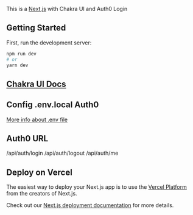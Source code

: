 This is a [Next.js](https://nextjs.org/) with Chakra UI and Auth0 Login

## Getting Started

First, run the development server:

```bash
npm run dev
# or
yarn dev
```

## [Chakra UI Docs](https://chakra-ui.com/)

## Config .env.local Auth0

[More info about .env file](https://auth0.com/docs/quickstart/webapp/nextjs#configure-the-sdk)

## Auth0 URL

/api/auth/login
/api/auth/logout
/api/auth/me

## Deploy on Vercel

The easiest way to deploy your Next.js app is to use the [Vercel Platform](https://vercel.com/new?utm_medium=default-template&filter=next.js&utm_source=create-next-app&utm_campaign=create-next-app-readme) from the creators of Next.js.

Check out our [Next.js deployment documentation](https://nextjs.org/docs/deployment) for more details.
